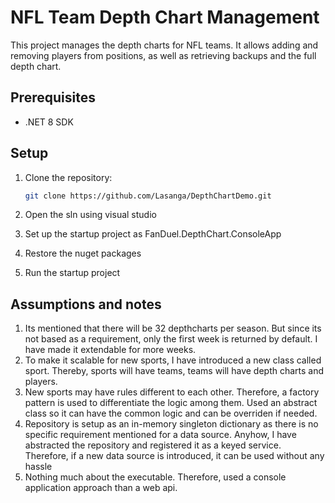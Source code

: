 # NFL Team Depth Chart Management

This project manages the depth charts for NFL teams. It allows adding and removing players from positions, as well as retrieving backups and the full depth chart.

## Prerequisites

- .NET 8 SDK

## Setup

1. Clone the repository:

   ```bash
   git clone https://github.com/Lasanga/DepthChartDemo.git

2. Open the sln using visual studio
3. Set up the startup project as FanDuel.DepthChart.ConsoleApp
4. Restore the nuget packages
5. Run the startup project

## Assumptions and notes
1. Its mentioned that there will be 32 depthcharts per season. But since its not based as a requirement, only the first week is returned by default. I have made it extendable for more weeks.
2. To make it scalable for new sports, I have introduced a new class called sport. Thereby, sports will have teams, teams will have depth charts and players.
3. New sports may have rules different to each other. Therefore, a factory pattern is used to differentiate the logic among them. Used an abstract class so it can have the common logic and can be overriden if needed.
4. Repository is setup as an in-memory singleton dictionary as there is no specific requirement mentioned for a data source. Anyhow, I have abstracted the repository and registered it as a keyed service. Therefore, if a new data source is introduced, it can be used without any hassle
5. Nothing much about the executable. Therefore, used a console application approach than a web api.
